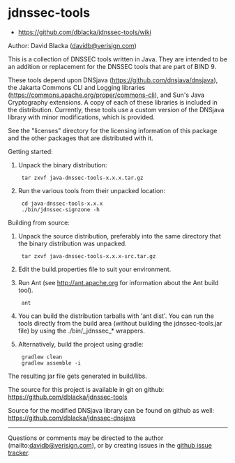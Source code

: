 # jdnssec-tools

* https://github.com/dblacka/jdnssec-tools/wiki

Author: David Blacka (davidb@verisign.com)

This is a collection of DNSSEC tools written in Java.  They are intended to be an addition or replacement for the DNSSEC tools that are part of BIND 9.

These tools depend upon DNSjava (https://github.com/dnsjava/dnsjava), the Jakarta Commons CLI and Logging libraries (https://commons.apache.org/proper/commons-cli), and Sun's Java Cryptography extensions.  A copy of each of these libraries is included in the distribution.  Currently, these tools use a custom version of the DNSjava library with minor modifications, which is provided.

See the "licenses" directory for the licensing information of this package and the other packages that are distributed with it.

Getting started:

1. Unpack the binary distribution:

        tar zxvf java-dnssec-tools-x.x.x.tar.gz

2. Run the various tools from their unpacked location:

        cd java-dnssec-tools-x.x.x
        ./bin/jdnssec-signzone -h


Building from source:

1. Unpack the source distribution, preferably into the same directory that the binary distribution was unpacked.

        tar zxvf java-dnssec-tools-x.x.x-src.tar.gz

2. Edit the build.properties file to suit your environment.
3. Run Ant (see http://ant.apache.org for information about the Ant build tool).

        ant

4. You can build the distribution tarballs with 'ant dist'.  You can run the tools directly from the build area (without building the jdnssec-tools.jar file) by using the ./bin/\_jdnssec_* wrappers.

5. Alternatively, build the project using gradle:

        gradlew clean
        gradlew assemble -i

The resulting jar file gets generated in build/libs.

The source for this project is available in git on github: https://github.com/dblacka/jdnssec-tools

Source for the modified DNSjava library can be found on github as well: https://github.com/dblacka/jdnssec-dnsjava

---

Questions or comments may be directed to the author (mailto:davidb@verisign.com), or by creating issues in the [github issue tracker](https://github.com/dblacka/jdnssec-tools/issues).
